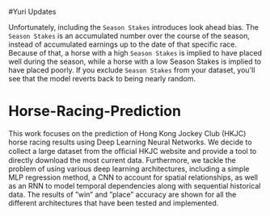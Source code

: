 #Yuri Updates

Unfortunately, including the `Season Stakes` introduces look ahead bias. The `Season Stakes` is an accumulated number over the course of the season, instead of accumulated earnings up to the date of that specific race. Because of that, a horse with a high `Season Stakes` is implied to have placed well during the season, while a horse with a low Season Stakes is implied to have placed poorly. If you exclude `Season Stakes` from your dataset, you'll see that the model reverts back to being nearly random.

# Horse-Racing-Prediction
This work focuses on the prediction of Hong Kong Jockey Club (HKJC) horse racing results using Deep Learning Neural Networks. We decide to collect a large dataset from the ofﬁcial HKJC website and provide a tool to directly download the most current data. Furthermore, we tackle the problem of using various deep learning architectures, including a simple MLP regression method, a CNN to account for spatial relationships, as well as an RNN to model temporal dependencies along with sequential historical data. The results of ”win” and ”place” accuracy are shown for all the different architectures that have been tested and implemented.
